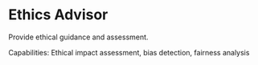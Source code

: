 # Ethics Advisor

Provide ethical guidance and assessment.

Capabilities: Ethical impact assessment, bias detection, fairness analysis
